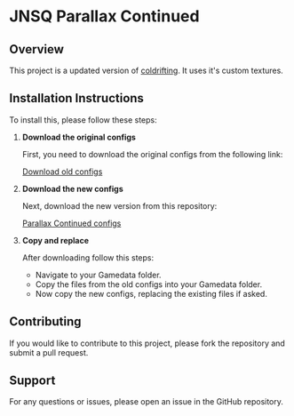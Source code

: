 # JNSQ Parallax Continued

## Overview

This project is a updated version of [coldrifting](https://github.com/coldrifting/JNSQ_ParallaxScatters). It uses it's custom textures.

## Installation Instructions

To install this, please follow these steps:

1. **Download the original configs**

   First, you need to download the original configs from the following link:

   [Download old configs](https://github.com/coldrifting/JNSQ_ParallaxScatters/releases/download/v0.9.0/JNSQ_ParallaxScatters-v0.9.0.zip)

2. **Download the new configs**

   Next, download the new version from this repository:

   [Parallax Continued configs](https://github.com/yukkine0704/JNSQ_ParallaxScattersContinued)

3. **Copy and replace**

   After downloading follow this steps:

   - Navigate to your Gamedata folder.
   - Copy the files from the old configs into your Gamedata folder.
   - Now copy the new configs, replacing the existing files if asked.

## Contributing

If you would like to contribute to this project, please fork the repository and submit a pull request.

## Support

For any questions or issues, please open an issue in the GitHub repository.